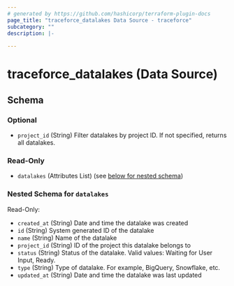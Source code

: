 ```yaml
---
# generated by https://github.com/hashicorp/terraform-plugin-docs
page_title: "traceforce_datalakes Data Source - traceforce"
subcategory: ""
description: |-
  
---
```


# traceforce_datalakes (Data Source)





<!-- schema generated by tfplugindocs -->
## Schema

### Optional

- `project_id` (String) Filter datalakes by project ID. If not specified, returns all datalakes.

### Read-Only

- `datalakes` (Attributes List) (see [below for nested schema](#nestedatt--datalakes))

<a id="nestedatt--datalakes"></a>
### Nested Schema for `datalakes`

Read-Only:

- `created_at` (String) Date and time the datalake was created
- `id` (String) System generated ID of the datalake
- `name` (String) Name of the datalake
- `project_id` (String) ID of the project this datalake belongs to
- `status` (String) Status of the datalake. Valid values: Waiting for User Input, Ready.
- `type` (String) Type of datalake. For example, BigQuery, Snowflake, etc.
- `updated_at` (String) Date and time the datalake was last updated
